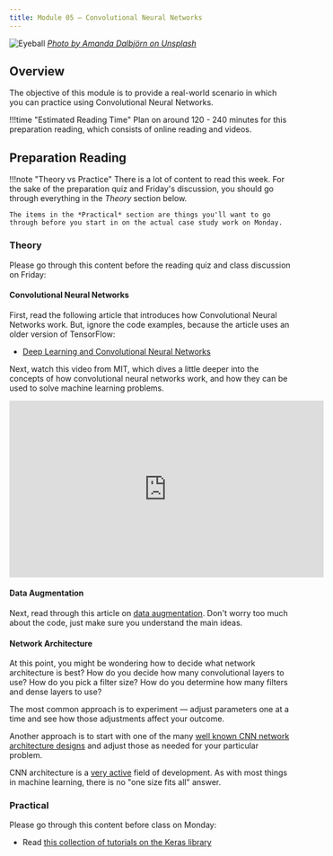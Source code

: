 ```yaml
---
title: Module 05 — Convolutional Neural Networks
---
```


![Eyeball]({{URLROOT}}/shared/img/eye.jpg)
*[Photo by Amanda Dalbjörn on Unsplash](https://unsplash.com/photos/UbJMy92p8wk)*

## Overview

The objective of this module is to provide a real-world scenario in which you can practice using Convolutional Neural Networks.

!!!time "Estimated Reading Time"
	Plan on around 120 - 240 minutes for this preparation reading, which consists of online reading and videos.

## Preparation Reading

!!!note "Theory vs Practice"
	There is a lot of content to read this week. For the sake of the preparation quiz and Friday's discussion, you should go through everything in the *Theory* section below.

	The items in the *Practical* section are things you'll want to go through before you start in on the actual case study work on Monday.

### Theory

Please go through this content before the reading quiz and class discussion on Friday:

#### Convolutional Neural Networks

First, read the following article that introduces how Convolutional Neural Networks work. But, ignore the code examples, because the article uses an older version of TensorFlow:

* [Deep Learning and Convolutional Neural Networks](https://medium.com/@ageitgey/machine-learning-is-fun-part-3-deep-learning-and-convolutional-neural-networks-f40359318721)

Next, watch this video from MIT, which dives a little deeper into the concepts of how convolutional neural networks work, and how they can be used to solve machine learning problems.

<iframe width="560" height="315" src="https://www.youtube.com/embed/iaSUYvmCekI" frameborder="0" allow="accelerometer; autoplay; clipboard-write; encrypted-media; gyroscope; picture-in-picture" allowfullscreen></iframe>

#### Data Augmentation

Next, read through this article on [data augmentation](https://nanonets.com/blog/data-augmentation-how-to-use-deep-learning-when-you-have-limited-data-part-2/). Don't worry too much about the code, just make sure you understand the main ideas.


#### Network Architecture

At this point, you might be wondering how to decide what network architecture is best? How do you decide how many convolutional layers to use? How do you pick a filter size? How do you determine how many filters and dense layers to use?

The most common approach is to experiment — adjust parameters one at a time and see how those adjustments affect your outcome. 

Another approach is to start with one of the many [well known CNN network architecture designs](https://www.jeremyjordan.me/convnet-architectures/) and adjust those as needed for your particular problem.

CNN architecture is a [very active](https://www.aismartz.com/blog/cnn-architectures/) field of development. As with most things in machine learning, there is no "one size fits all" answer.


### Practical

Please go through this content before class on Monday:

* Read [this collection of tutorials on the Keras library](./keras-cnn.html)







